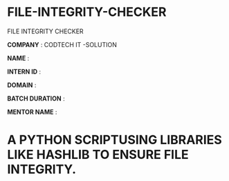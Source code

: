 # FILE-INTEGRITY-CHECKER
FILE INTEGRITY CHECKER

**COMPANY** : CODTECH IT -SOLUTION

**NAME**  :

**INTERN ID** :

**DOMAIN** : 

**BATCH DURATION** :

**MENTOR NAME** :

# A PYTHON SCRIPTUSING LIBRARIES LIKE HASHLIB TO ENSURE FILE INTEGRITY.
